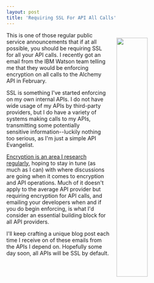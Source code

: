 ```yaml
---
layout: post
title: 'Requiring SSL For API All Calls'
---
```

<p><img style="padding: 15px;" src="http://kinlane-productions.s3.amazonaws.com/api_evangelist_site/blog/screen_shot_2016_11_28_at_9.58.49_am.png" alt="" width="40%" align="right" /></p>
<p>This is one of those regular public service announcements that if at all possible, you should be requiring SSL for all your API calls. I recently got an email from the IBM Watson team telling me that they would be enforcing encryption on all calls to the Alchemy API in February.</p>
<p>SSL is something I've started enforcing on my own internal APIs. I do not have wide usage of my APIs by third-party providers, but I do have a variety of systems making calls to my APIs, transmitting some potentially sensitive&nbsp;information--luckily nothing too serious, as I'm just a simple API Evangelist.</p>
<p><a href="http://encryption.apievangelist.com/">Encryption is an area I research regularly</a>, hoping to stay in tune (as much as I can) with where discussions are going when it comes to encryption and API operations. Much of it doesn't apply to the average API provider&nbsp;but requiring encryption for API calls, and emailing your developers when and if you do begin enforcing, is what I'd consider an essential building block for all API providers.</p>
<p>I'll keep crafting a unique blog post each time I receive on of these emails from the APIs I depend on. Hopefully some day soon, all APIs will be SSL by default.</p>